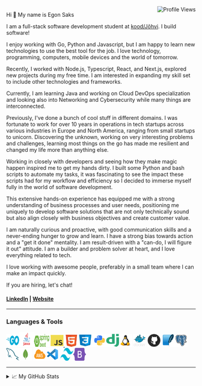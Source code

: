 <img src="https://komarev.com/ghpvc/?username=EgonSaks&color=red&style=flat" alt="Profile Views" align="right">



Hi 👋 My name is Egon Saks  

I am a full-stack software development student at [kood/Jõhvi](https://kood.tech). I build software!

I enjoy working with Go, Python and Javascript, but I am happy to learn new technologies to use the best tool for the job. I love technology, programming, computers, mobile devices and the world of tomorrow.

Recently, I worked with Node.js, Typescript, React, and Next.js, explored new projects during my free time. I am interested in expanding my skill set to include other technologies and frameworks.

Currently, I am learning Java and working on Cloud DevOps specialization and looking also into Networking and Cybersecurity while many things are interconnected.

Previously, I've done a bunch of cool stuff in different domains. I was fortunate to work for over 10 years in operations in tech startups across various industries in Europe and North America, ranging from small startups to unicorn. Discovering the unknown, working on very interesting problems and challenges, learning most things on the go has made me resilient and changed my life more than anything else.

Working in closely with developers and seeing how they make magic happen inspired me to get my hands dirty. I built some Python and bash scripts to automate my tasks, it was fascinating to see the impact these scripts had for my workflow and efficiency so I decided to immerse myself fully in the world of software development.

This extensive hands-on experience has equipped me with a strong understanding of business processes and user needs, positioning me uniquely to develop software solutions that are not only technically sound but also align closely with business objectives and create customer value.

I am naturally curious and proactive, with good communication skills and a never-ending hunger to grow and learn. I have a strong bias towards action and a "get it done" mentality. I am result-driven with a "can-do, I will figure it out" attitude. I am a builder and problem solver at heart, and I love everything related to tech.

I love working with awesome people, preferably in a small team where I can make an impact quickly.

If you are hiring, let's chat!
  
#### [LinkedIn](http://www.linkedin.com/in/egonsaks/) | [Website](https://www.egonsaks.com)

---

### Languages & Tools

<p align="left">

<a href="https://go.dev/doc/" target="_blank" rel="noreferrer"><img src="images/golang.png" width="34" height="34" alt="Go"/></a><a href="https://www.javascript.com" target="_blank" rel="noreferrer"><a href="https://www.java.com/en/" target="_blank" rel="noreferrer"><img src="images/java.png" width="40" height="40" alt="Java"/></a><a href="https://spring.io/projects/spring-boot" target="_blank" rel="noreferrer"><img src="images/spring_boot.png" width="40" height="34" alt="Spring Boot"/></a> <a href="https://www.javascript.com" target="_blank" rel="noreferrer"><img src="images/javascript.png" width="34" height="34" alt="Javascript"/> <a href="https://html.com/html5/" target="_blank" rel="noreferrer"><img src="images/html5.png" width="34" height="32" alt="HTML"/><a href="https://developer.mozilla.org/en-US/docs/Web/CSS" target="_blank" rel="noreferrer"><img src="images/css3.png" width="40" height="34" alt="CSS"/></a><a href="https://www.python.org" target="_blank" rel="noreferrer"><img src="images/python.png" width="36" height="34" alt="Python"/></a><a href="https://www.djangoproject.com" target="_blank" rel="noreferrer"><img src="images/django.png" width="34" height="34" alt="Django"/></a><a href="https://www.linux.org" target="_blank" rel="noreferrer"><img src="images/linux.png" width="34" height="34" alt="Linux"/></a> <a href="https://www.docker.com/" target="_blank" rel="noreferrer"><img src="images/docker.png" width="34" height="34" alt="Docker"/></a> <a href="https://github.com" target="_blank" rel="noreferrer"><img src="images/github.png" width="34" height="34" alt="Github"/></a> <a href="https://sqlite.org" target="_blank" rel="noreferrer"><img src="images/sqlite.png" width="34" height="34" alt="SQLite"/></a><a href="https://www.postgresql.org" target="_blank" rel="noreferrer"><img src="images/postgres.png" width="34" height="34" alt="Postgres"/></a> <a href="https://www.mysql.com" target="_blank" rel="noreferrer"><img src="images/mysql.png" width="34" height="34" alt="MySql"/></a><a href="https://www.mongodb.com" target="_blank" rel="noreferrer"><img src="images/mongodb.png" width="34" height="34" alt="MongoDB"/></a> <a href="https://aws.amazon.com" target="_blank" rel="noreferrer"><img src="images/aws.png" width="34" height="34" alt="AWS"/></a><a href="https://code.visualstudio.com" target="_blank" rel="noreferrer"><img src="images/vscode.png" width="34" height="34" alt="VSCode"/></a> <a href="https://tailwindcss.com" target="_blank" rel="noreferrer"><img src="images/tailwind.png" width="34" height="34" alt="TailwindCSS"/></a><a href="https://getbootstrap.com" target="_blank" rel="noreferrer"><img src="images/bootstrap.png" width="34" height="34" alt="Bootstrap"/></a>
</p>


---
<details>
<summary>📈 My GitHub Stats</summary>
<br>

[![Egon's GitHub stats-Dark](https://github-readme-stats.vercel.app/api?username=egonsaks&count_private=true&include_all_commits=true&show_icons=true&theme=dark#gh-dark-mode-only)](https://github.com/egonsaks/github-readme-stats#gh-dark-mode-only)

![Top Langs](https://github-readme-stats.vercel.app/api/top-langs/?username=egonsaks&layout=compact&&theme=dark&show_icons=true)
</details>
